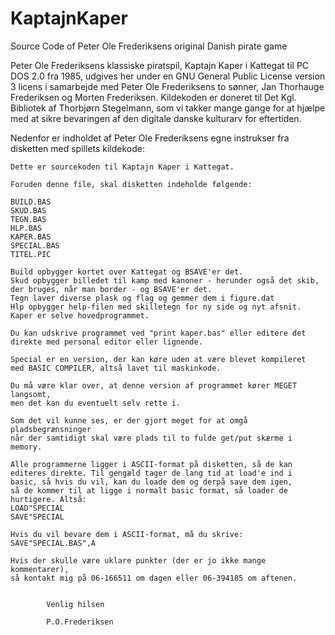 # KaptajnKaper
Source Code of Peter Ole Frederiksens original Danish pirate game


Peter Ole Frederiksens klassiske piratspil, Kaptajn Kaper i Kattegat til PC DOS 2.0 fra 1985, udgives her under en GNU General Public License version 3 licens i samarbejde med Peter Ole Frederiksens to sønner, Jan Thorhauge Frederiksen og Morten Frederiksen.
Kildekoden er doneret til Det Kgl. Bibliotek af Thorbjørn Stegelmann, som vi takker mange gange for at hjælpe med at sikre bevaringen af den digitale danske kulturarv for eftertiden.

Nedenfor er indholdet af Peter Ole Frederiksens egne instrukser fra disketten med spillets kildekode:


```
Dette er sourcekoden til Kaptajn Kaper i Kattegat.

Foruden denne file, skal disketten indeholde følgende:

BUILD.BAS
SKUD.BAS
TEGN.BAS
HLP.BAS
KAPER.BAS
SPECIAL.BAS
TITEL.PIC

Build opbygger kortet over Kattegat og BSAVE'er det.
Skud opbygger billedet til kamp med kanoner - herunder også det skib,
der bruges, når man border - og BSAVE'er det.
Tegn laver diverse plask og flag og gemmer dem i figure.dat
Hlp opbygger help-filen med skilletegn for ny side og nyt afsnit.
Kaper er selve hovedprogrammet.

Du kan udskrive programmet ved "print kaper.bas" eller editere det
direkte med personal editor eller lignende.

Special er en version, der kan køre uden at være blevet kompileret
med BASIC COMPILER, altså lavet til maskinkode.

Du må være klar over, at denne version af programmet kører MEGET langsomt,
men det kan du eventuelt selv rette i.

Som det vil kunne ses, er der gjort meget for at omgå pladsbegrænsninger
når der samtidigt skal være plads til to fulde get/put skærme i memory.

Alle programmerne ligger i ASCII-format på disketten, så de kan
editeres direkte. Til gengæld tager de lang tid at load'e ind i
basic, så hvis du vil, kan du loade dem og derpå save dem igen,
så de kommer til at ligge i normalt basic format, så loader de
hurtigere. Altså:
LOAD"SPECIAL
SAVE"SPECIAL

Hvis du vil bevare dem i ASCII-format, må du skrive:
SAVE"SPECIAL.BAS",A

Hvis der skulle være uklare punkter (der er jo ikke mange kommentarer),
så kontakt mig på 06-166511 om dagen eller 06-394185 om aftenen.


		Venlig hilsen

		P.O.Frederiksen
```
